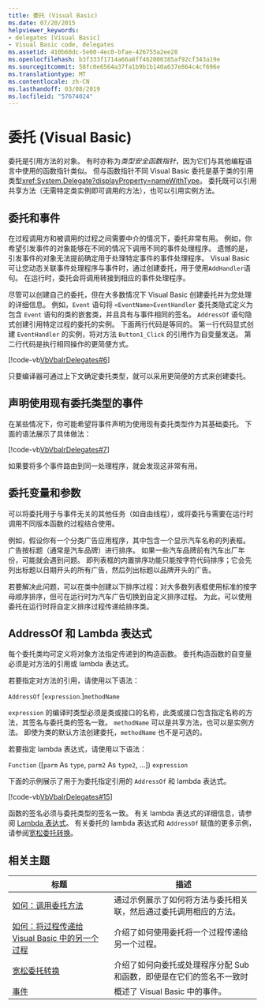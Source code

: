 ```yaml
---
title: 委托 (Visual Basic)
ms.date: 07/20/2015
helpviewer_keywords:
- delegates [Visual Basic]
- Visual Basic code, delegates
ms.assetid: 410b60dc-5e60-4ec0-bfae-426755a2ee28
ms.openlocfilehash: b3f333f1714a66a8ff462000385af92cf343a19e
ms.sourcegitcommit: 58fc0e6564a37fa1b9b1b140a637e864c4cf696e
ms.translationtype: MT
ms.contentlocale: zh-CN
ms.lasthandoff: 03/08/2019
ms.locfileid: "57674024"
---
```

# <a name="delegates-visual-basic"></a>委托 (Visual Basic)

委托是引用方法的对象。 有时亦称为*类型安全函数指针*，因为它们与其他编程语言中使用的函数指针类似。 但与函数指针不同 Visual Basic 委托是基于类的引用类型<xref:System.Delegate?displayProperty=nameWithType>。 委托既可以引用共享方法（无需特定类实例即可调用的方法），也可以引用实例方法。

## <a name="delegates-and-events"></a>委托和事件

在过程调用方和被调用的过程之间需要中介的情况下，委托非常有用。 例如，你希望引发事件的对象能够在不同的情况下调用不同的事件处理程序。 遗憾的是，引发事件的对象无法提前确定用于处理特定事件的事件处理程序。 Visual Basic 可让您动态关联事件处理程序与事件时，通过创建委托，用于使用`AddHandler`语句。 在运行时，委托会将调用转接到相应的事件处理程序。

尽管可以创建自己的委托，但在大多数情况下 Visual Basic 创建委托并为您处理的详细信息。 例如，`Event` 语句将 `<EventName>EventHandler` 委托类隐式定义为包含 `Event` 语句的类的嵌套类，并且具有与事件相同的签名。 `AddressOf` 语句隐式创建引用特定过程的委托的实例。 下面两行代码是等同的。 第一行代码显式创建 `EventHandler` 的实例，将对方法 `Button1_Click` 的引用作为自变量发送。 第二行代码是执行相同操作的更简便方式。

[!code-vb[VbVbalrDelegates#6](~/samples/snippets/visualbasic/VS_Snippets_VBCSharp/VbVbalrDelegates/VB/Class1.vb#6)]

只要编译器可通过上下文确定委托类型，就可以采用更简便的方式来创建委托。

## <a name="declaring-events-that-use-an-existing-delegate-type"></a>声明使用现有委托类型的事件

在某些情况下，你可能希望将事件声明为使用现有委托类型作为其基础委托。 下面的语法展示了具体做法：

[!code-vb[VbVbalrDelegates#7](~/samples/snippets/visualbasic/VS_Snippets_VBCSharp/VbVbalrDelegates/VB/Class1.vb#7)]

如果要将多个事件路由到同一处理程序，就会发现这非常有用。

## <a name="delegate-variables-and-parameters"></a>委托变量和参数

可以将委托用于与事件无关的其他任务（如自由线程），或将委托与需要在运行时调用不同版本函数的过程结合使用。

例如，假设你有一个分类广告应用程序，其中包含一个显示汽车名称的列表框。 广告按标题（通常是汽车品牌）进行排序。 如果一些汽车品牌前有汽车出厂年份，可能就会遇到问题。 即列表框的内置排序功能只能按字符代码排序；它会先列出标题以日期开头的所有广告，然后列出标题以品牌开头的广告。

若要解决此问题，可以在类中创建以下排序过程：对大多数列表框使用标准的按字母顺序排序，但可在运行时为汽车广告切换到自定义排序过程。 为此，可以使用委托在运行时将自定义排序过程传递给排序类。

## <a name="addressof-and-lambda-expressions"></a>AddressOf 和 Lambda 表达式

每个委托类均可定义将对象方法指定传递到的构造函数。 委托构造函数的自变量必须是对方法的引用或 lambda 表达式。

若要指定对方法的引用，请使用以下语法：

`AddressOf` [`expression`.]`methodName`

`expression` 的编译时类型必须是类或接口的名称，此类或接口包含指定名称的方法，其签名与委托类的签名一致。 `methodName` 可以是共享方法，也可以是实例方法。 即使为类的默认方法创建委托，`methodName` 也不是可选的。

若要指定 lambda 表达式，请使用以下语法：

`Function` ([`parm` As `type`, `parm2` As `type2`, ...]) `expression`

下面的示例展示了用于为委托指定引用的 `AddressOf` 和 lambda 表达式。

[!code-vb[VbVbalrDelegates#15](~/samples/snippets/visualbasic/VS_Snippets_VBCSharp/VbVbalrDelegates/VB/Class2.vb#15)]

函数的签名必须与委托类型的签名一致。 有关 lambda 表达式的详细信息，请参阅 [Lambda 表达式](../../../../visual-basic/programming-guide/language-features/procedures/lambda-expressions.md)。 有关委托的 lambda 表达式和 `AddressOf` 赋值的更多示例，请参阅[宽松委托转换](../../../../visual-basic/programming-guide/language-features/delegates/relaxed-delegate-conversion.md)。

## <a name="related-topics"></a>相关主题

|标题|描述|
|-----------|-----------------|
|[如何：调用委托方法](../../../../visual-basic/programming-guide/language-features/delegates/how-to-invoke-a-delegate-method.md)|通过示例展示了如何将方法与委托相关联，然后通过委托调用相应的方法。|
|[如何：将过程传递给 Visual Basic 中的另一个过程](../../../../visual-basic/programming-guide/language-features/delegates/how-to-pass-procedures-to-another-procedure.md)|介绍了如何使用委托将一个过程传递给另一个过程。|
|[宽松委托转换](../../../../visual-basic/programming-guide/language-features/delegates/relaxed-delegate-conversion.md)|介绍了如何向委托或处理程序分配 Sub 和函数，即使是在它们的签名不一致时|
|[事件](../../../../visual-basic/programming-guide/language-features/events/index.md)|概述了 Visual Basic 中的事件。|
